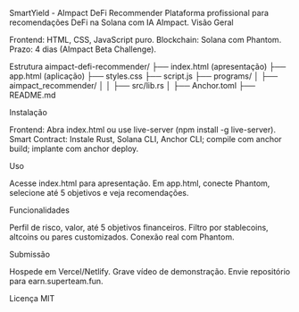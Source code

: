 SmartYield - AImpact DeFi Recommender
Plataforma profissional para recomendações DeFi na Solana com IA AImpact.
Visão Geral

Frontend: HTML, CSS, JavaScript puro.
Blockchain: Solana com Phantom.
Prazo: 4 dias (AImpact Beta Challenge).

Estrutura
aimpact-defi-recommender/
├── index.html (apresentação)
├── app.html (aplicação)
├── styles.css
├── script.js
├── programs/
│   ├── aimpact_recommender/
│   │   ├── src/lib.rs
│   ├── Anchor.toml
├── README.md

Instalação

Frontend: Abra index.html ou use live-server (npm install -g live-server).
Smart Contract: Instale Rust, Solana CLI, Anchor CLI; compile com anchor build; implante com anchor deploy.

Uso

Acesse index.html para apresentação.
Em app.html, conecte Phantom, selecione até 5 objetivos e veja recomendações.

Funcionalidades

Perfil de risco, valor, até 5 objetivos financeiros.
Filtro por stablecoins, altcoins ou pares customizados.
Conexão real com Phantom.

Submissão

Hospede em Vercel/Netlify.
Grave vídeo de demonstração.
Envie repositório para earn.superteam.fun.

Licença
MIT
